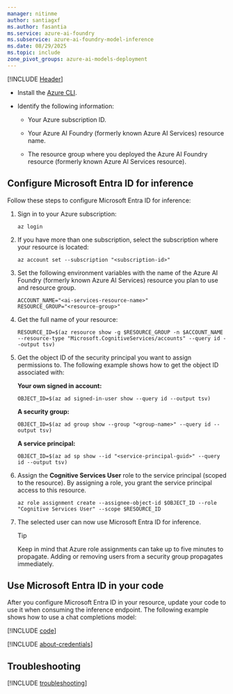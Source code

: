 ```yaml
---
manager: nitinme
author: santiagxf
ms.author: fasantia 
ms.service: azure-ai-foundry
ms.subservice: azure-ai-foundry-model-inference
ms.date: 08/29/2025
ms.topic: include
zone_pivot_groups: azure-ai-models-deployment
---
```


[!INCLUDE [Header](intro.md)]  

* Install the [Azure CLI](/cli/azure/).

* Identify the following information:

  * Your Azure subscription ID.

  * Your Azure AI Foundry (formerly known Azure AI Services) resource name.

  * The resource group where you deployed the Azure AI Foundry resource (formerly known Azure AI Services resource).


## Configure Microsoft Entra ID for inference

Follow these steps to configure Microsoft Entra ID for inference:


1. Sign in to your Azure subscription:

    ```azurecli
    az login
    ```

1. If you have more than one subscription, select the subscription where your resource is located:

    ```azurecli
    az account set --subscription "<subscription-id>"
    ```

1. Set the following environment variables with the name of the Azure AI Foundry (formerly known Azure AI Services) resource you plan to use and resource group.

    ```azurecli
    ACCOUNT_NAME="<ai-services-resource-name>"
    RESOURCE_GROUP="<resource-group>"
    ```

1. Get the full name of your resource:

    ```azurecli
    RESOURCE_ID=$(az resource show -g $RESOURCE_GROUP -n $ACCOUNT_NAME --resource-type "Microsoft.CognitiveServices/accounts" --query id --output tsv)
    ```

1. Get the object ID of the security principal you want to assign permissions to. The following example shows how to get the object ID associated with:
    
    **Your own signed in account:**

    ```azurecli
    OBJECT_ID=$(az ad signed-in-user show --query id --output tsv)
    ```

    **A security group:**

    ```azurecli
    OBJECT_ID=$(az ad group show --group "<group-name>" --query id --output tsv)
    ```

    **A service principal:**

    ```azurecli
    OBJECT_ID=$(az ad sp show --id "<service-principal-guid>" --query id --output tsv)
    ```
    
1. Assign the **Cognitive Services User** role to the service principal (scoped to the resource). By assigning a role, you grant the service principal access to this resource.

    ```azurecli
    az role assignment create --assignee-object-id $OBJECT_ID --role "Cognitive Services User" --scope $RESOURCE_ID
    ```

1. The selected user can now use Microsoft Entra ID for inference.

    > [!TIP]
    > Keep in mind that Azure role assignments can take up to five minutes to propagate. Adding or removing users from a security group propagates immediately.


## Use Microsoft Entra ID in your code

After you configure Microsoft Entra ID in your resource, update your code to use it when consuming the inference endpoint. The following example shows how to use a chat completions model:

[!INCLUDE [code](../code-create-chat-client-entra.md)]

[!INCLUDE [about-credentials](about-credentials.md)]

## Troubleshooting

[!INCLUDE [troubleshooting](troubleshooting.md)]
